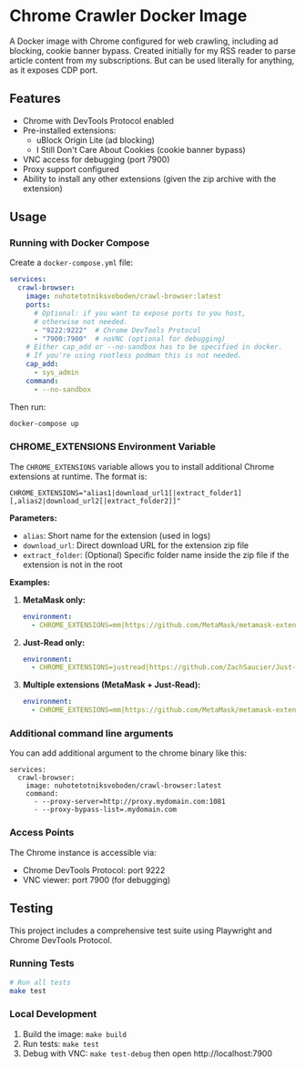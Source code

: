 # Chrome Crawler Docker Image

A Docker image with Chrome configured for web crawling, including ad blocking, cookie banner bypass. Created initially for my RSS reader to parse article content from my subscriptions. But can be used literally for anything, as it exposes CDP port.

## Features

- Chrome with DevTools Protocol enabled
- Pre-installed extensions:
  - uBlock Origin Lite (ad blocking)
  - I Still Don't Care About Cookies (cookie banner bypass)  
- VNC access for debugging (port 7900)
- Proxy support configured
- Ability to install any other extensions (given the zip archive with the extension)

## Usage

### Running with Docker Compose

Create a `docker-compose.yml` file:

```yaml
services:
  crawl-browser:
    image: nuhotetotniksvoboden/crawl-browser:latest
    ports:
      # Optional: if you want to expose ports to you host,
      # otherwise not needed.
      - "9222:9222"  # Chrome DevTools Protocol
      - "7900:7900"  # noVNC (optional for debugging)
    # Either cap_add or --no-sandbox has to be specified in docker.
    # If you're using rootless podman this is not needed.
    cap_add:
      - sys_admin
    command:
      - --no-sandbox
```

Then run:
```bash
docker-compose up
```

### CHROME_EXTENSIONS Environment Variable

The `CHROME_EXTENSIONS` variable allows you to install additional Chrome extensions at runtime. The format is:

```
CHROME_EXTENSIONS="alias1|download_url1[|extract_folder1][,alias2|download_url2[|extract_folder2]]"
```

**Parameters:**
- `alias`: Short name for the extension (used in logs)
- `download_url`: Direct download URL for the extension zip file
- `extract_folder`: (Optional) Specific folder name inside the zip file if the extension is not in the root

**Examples:**

1. **MetaMask only:**
   ```yaml
   environment:
     - CHROME_EXTENSIONS=mm|https://github.com/MetaMask/metamask-extension/releases/download/v12.22.3/metamask-flask-chrome-12.22.3-flask.0.zip
   ```

2. **Just-Read only:**
   ```yaml
   environment:
     - CHROME_EXTENSIONS=justread|https://github.com/ZachSaucier/Just-Read/archive/master.zip|Just-Read-master
   ```

3. **Multiple extensions (MetaMask + Just-Read):**
   ```yaml
   environment:
     - CHROME_EXTENSIONS=mm|https://github.com/MetaMask/metamask-extension/releases/download/v12.22.3/metamask-flask-chrome-12.22.3-flask.0.zip,justread|https://github.com/ZachSaucier/Just-Read/archive/master.zip|Just-Read-master
   ```
### Additional command line arguments

You can add additional argument to the chrome binary like this:

```
services:
  crawl-browser:
    image: nuhotetotniksvoboden/crawl-browser:latest
    command:
      - --proxy-server=http://proxy.mydomain.com:1081
      - --proxy-bypass-list=.mydomain.com
```

### Access Points

The Chrome instance is accessible via:
- Chrome DevTools Protocol: port 9222
- VNC viewer: port 7900 (for debugging)

## Testing

This project includes a comprehensive test suite using Playwright and Chrome DevTools Protocol.

### Running Tests

```bash
# Run all tests
make test
```

### Local Development

1. Build the image: `make build`
2. Run tests: `make test`
3. Debug with VNC: `make test-debug` then open http://localhost:7900


